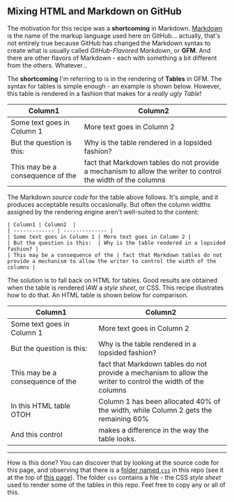 ## Mixing HTML and Markdown on GitHub

The motivation for this recipe was a **shortcoming** in Markdown. [Markdown](https://daringfireball.net/projects/markdown/) is the name of the markup language used here on GitHub... actually, that's not entirely true because GitHub has changed the Markdown syntax to create what is usually called *GitHub-Flavored Markdown*, or **GFM**. And there are other flavors of Markdown - each with something a bit different from the others. Whatever...

The **shortcoming** I'm referring to is in the rendering of **Tables** in GFM. The syntax for tables is simple enough - an example is shown below. However, this table is rendered in a fashion that makes for a *really ugly Table*! 

| Column1                    | Column2                    |
| -------------------------- | -------------------------- |
| Some text goes in Column 1 | More text goes in Column 2 |
| But the question is this: | Why is the table rendered in a lopsided fashion? |
| This may be a consequence of the | fact that Markdown tables do not provide a mechanism to allow the writer to control the width of the columns |

The Markdown *source code* for the table above follows. It's simple, and it produces acceptable results occasionally. But often the column widths assigned by the rendering engine aren't well-suited to the content: 
```
| Column1 | Column2  |
| ------------- | -------------- |
| Some text goes in Column 1 | More text goes in Column 2 |
| But the question is this:  | Why is the table rendered in a lopsided fashion? |
| This may be a consequence of the | fact that Markdown tables do not provide a mechanism to allow the writer to control the width of the columns |
```

The solution is to fall back on HTML for tables. Good results are obtained when the table is rendered IAW a *style sheet*, or CSS. This recipe illustrates how to do that. An HTML table is shown below for comparison.

<html>

<table class="minimalistBlack">
<thead>
<tr>
<th width="40%">Column1</th>
<th width="60%">Column2</th>
</tr>
</thead>
<tbody>
<tr>
<td>Some text goes in Column 1</td>
<td>More text goes in Column 2</td>
</tr>
<tr>
<td>But the question is this:</td>
<td>Why is the table rendered in a lopsided fashion?</td>
</tr>
<tr>
<td>This may be a consequence of the</td>
<td>fact that Markdown tables do not provide a mechanism to allow the writer to control the width of the columns</td>
</tr>
<tr>
<td>In this HTML table OTOH</td>
<td>Column 1 has been allocated 40% of the width, while Column 2 gets the remaining 60%</td>
</tr>
<tr>
<td>And this control</td>
<td>makes a difference in the way the table looks.</td>
</tr>
</tbody>
</table> 
</html>

---

How is this done? You can discover that by looking at the source code for this page, and observing that there is a [folder named `css`](https://github.com/seamusdemora/PiFormulae/tree/master/css) in this repo (see it at the top of [this page](https://github.com/seamusdemora/PiFormulae)). The folder `css` contains a file -  the CSS *style sheet* used to render some of the tables in this repo. Feel free to copy any or all of this. 


